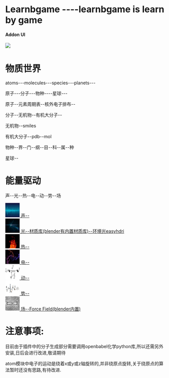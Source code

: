 # Learnbgame ----learnbgame is learn by game

#### Addon UI


![](mDrivEngine/demo.gif)

# 物质世界

atoms---molecules---species---planets---

原子---分子---物种----星球---

原子--元素周期表--核外电子排布--

分子--无机物--有机大分子--

无机物--smiles

有机大分子--pdb--mol

物种--界--门--纲--目--科--属--种

星球--

# 能量驱动

声--光--热--电--动--势--场

<a href="#">
  <img width="45" height="45" src="mDrivEngine/sound.jpg" >
声--
</a>
</br>



<a href="#">
  <img width="45" height="45" src="mDrivEngine/light.jpeg" >
光--材质库(blender有内置材质库)--<a href="http://codeofart.com/easy-hdri-0-9-0/">环境光easyhdri</a>
</a>
</br>


<a href="#">
  <img width="45" height="45" src="mDrivEngine/fire.jpeg" >
热--
</a>
</br>

<a href="#">
  <img width="45" height="45" src="mDrivEngine/electron.jpeg" >
电--
</a>
</br>

<a href="#">
  <img width="45" height="45" src="mDrivEngine/act.jpg" >
动--
</a>
</br>

<a href="#">
  <img width="45" height="45" src="mDrivEngine/potential.jpg" >
势--
</a>
</br>

<a href="#">
  <img width="45" height="45" src="mDrivEngine/field.jpg" >
场--Force Field(blender内置)
</a>
</br>



# 注意事项:

目前由于插件中的分子生成部分需要调用openbabel化学python库,所以还需另外安装,日后会进行改进,敬请期待

atom模块中电子的运动是绕着x或y或z轴旋转的,并非绕原点旋转,关于绕原点的算法暂时还没有思路,有待改进.


